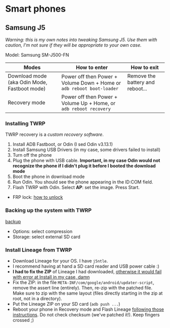 # Smart phones

## Samsung J5

*Warning: this is my own notes into tweaking Samsung J5. Use them with caution, I'm not sure if they will be appropriate to your own case.*

Model: Samsung SM-J500-FN

| Modes | How to enter | How to exit |
| ----- | ------------ | ----------- |
| Download mode (aka Odin Mode, Fastboot mode) | Power off then Power + Volume Down + Home or `adb reboot boot-loader` | Remove the battery and reboot... |
| Recovery mode | Power off then Power + Volume Up + Home, or `adb reboot recovery` | |



### Installing TWRP

TWRP recovery is a *custom recovery software*.

1. Install ADB Fastboot, or Odin (I sed Odin v3.13.1)
2. Install Samsung USB Drivers (in my case, some drivers failed to install)
3. Turn off the phone 
4. Plug the phone with USB cable. **Important, in my case Odin would not recognize the phone if I didn't plug it before I booted the download mode**
5. Boot the phone in download mode
6. Run Odin. You should see the phone appearing in the ID:COM field.
7. Flash TWRP with Odin. Select **AP**: set the image. Press Start. 


- FRP lock:  [how to unlock](https://www.phonandroid.com/forum/threads/tutoriel-desactiver-frp-lock-resoudre-les-problemes-pour-flasher-votre-s6-s7-tout-modele.135337/)

### Backing up the system with TWRP

[backup](https://www.getdroidtips.com/backup-complete-stock-custom-rom-using-twrp-recovery/)

- Options: select compression
- Storage: select external SD card

### Install Lineage from TWRP

- Download Lineage for your OS. I have `j5ntle`.
- I recommend having at hand a SD card reader and USB power cable :)
- **I had to fix the ZIP** of Lineage I had downloaded, [otherwise it would fail with error at Install in my case, damn](https://forum.xda-developers.com/showthread.php?t=2522762)
- Fix the ZIP: in the file `META-INF/com/google/android/updater-script`, remove the assert line (entirely). Then, re-zip with the patched file. Make sure to zip with the same layout (files directly starting in the zip at root, not in a directory).
- Put the Lineage ZIP on your SD card (`adb push ...`)
- Reboot your phone in Recovery mode and Flash Lineage [following those instructions](https://www.getdroidtips.com/install-custom-rom-using-twrp-recovery/). Do not check checksum (we've patched it!). Keep fingers crossed ;)
